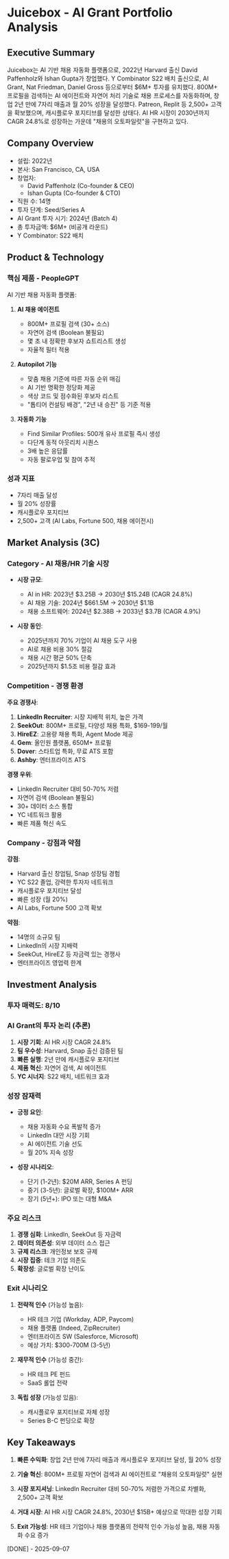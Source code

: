 # Juicebox - AI Grant Portfolio Analysis

## Executive Summary
Juicebox는 AI 기반 채용 자동화 플랫폼으로, 2022년 Harvard 출신 David Paffenholz와 Ishan Gupta가 창업했다. Y Combinator S22 배치 출신으로, AI Grant, Nat Friedman, Daniel Gross 등으로부터 $6M+ 투자를 유치했다. 800M+ 프로필을 검색하는 AI 에이전트와 자연어 처리 기술로 채용 프로세스를 자동화하며, 창업 2년 만에 7자리 매출과 월 20% 성장을 달성했다. Patreon, Replit 등 2,500+ 고객을 확보했으며, 캐시플로우 포지티브를 달성한 상태다. AI HR 시장이 2030년까지 CAGR 24.8%로 성장하는 가운데 "채용의 오토파일럿"을 구현하고 있다.

## Company Overview
- 설립: 2022년
- 본사: San Francisco, CA, USA
- 창업자:
  - David Paffenholz (Co-founder & CEO)
  - Ishan Gupta (Co-founder & CTO)
- 직원 수: 14명
- 투자 단계: Seed/Series A
- AI Grant 투자 시기: 2024년 (Batch 4)
- 총 투자금액: $6M+ (비공개 라운드)
- Y Combinator: S22 배치

## Product & Technology

### 핵심 제품 - PeopleGPT
AI 기반 채용 자동화 플랫폼:

1. **AI 채용 에이전트**
   - 800M+ 프로필 검색 (30+ 소스)
   - 자연어 검색 (Boolean 불필요)
   - 몇 초 내 정확한 후보자 쇼트리스트 생성
   - 자율적 필터 적용

2. **Autopilot 기능**
   - 맞춤 채용 기준에 따른 자동 순위 매김
   - AI 기반 명확한 정당화 제공
   - 색상 코드 및 점수화된 후보자 리스트
   - "톱티어 컨설팅 배경", "2년 내 승진" 등 기준 적용

3. **자동화 기능**
   - Find Similar Profiles: 500개 유사 프로필 즉시 생성
   - 다단계 동적 아웃리치 시퀀스
   - 3배 높은 응답률
   - 자동 팔로우업 및 참여 추적

### 성과 지표
- 7자리 매출 달성
- 월 20% 성장률
- 캐시플로우 포지티브
- 2,500+ 고객 (AI Labs, Fortune 500, 채용 에이전시)

## Market Analysis (3C)

### Category - AI 채용/HR 기술 시장
- **시장 규모**:
  - AI in HR: 2023년 $3.25B → 2030년 $15.24B (CAGR 24.8%)
  - AI 채용 기술: 2024년 $661.5M → 2030년 $1.1B
  - 채용 소프트웨어: 2024년 $2.38B → 2033년 $3.7B (CAGR 4.9%)

- **시장 동인**:
  - 2025년까지 70% 기업이 AI 채용 도구 사용
  - AI로 채용 비용 30% 절감
  - 채용 시간 평균 50% 단축
  - 2025년까지 $1.5조 비용 절감 효과

### Competition - 경쟁 환경
**주요 경쟁사**:
1. **LinkedIn Recruiter**: 시장 지배적 위치, 높은 가격
2. **SeekOut**: 800M+ 프로필, 다양성 채용 특화, $169-199/월
3. **HireEZ**: 고용량 채용 특화, Agent Mode 제공
4. **Gem**: 올인원 플랫폼, 650M+ 프로필
5. **Dover**: 스타트업 특화, 무료 ATS 포함
6. **Ashby**: 엔터프라이즈 ATS

**경쟁 우위**:
- LinkedIn Recruiter 대비 50-70% 저렴
- 자연어 검색 (Boolean 불필요)
- 30+ 데이터 소스 통합
- YC 네트워크 활용
- 빠른 제품 혁신 속도

### Company - 강점과 약점
**강점**:
- Harvard 출신 창업팀, Snap 성장팀 경험
- YC S22 졸업, 강력한 투자자 네트워크
- 캐시플로우 포지티브 달성
- 빠른 성장 (월 20%)
- AI Labs, Fortune 500 고객 확보

**약점**:
- 14명의 소규모 팀
- LinkedIn의 시장 지배력
- SeekOut, HireEZ 등 자금력 있는 경쟁사
- 엔터프라이즈 영업력 한계

## Investment Analysis

### 투자 매력도: 8/10

### AI Grant의 투자 논리 (추론)
1. **시장 기회**: AI HR 시장 CAGR 24.8%
2. **팀 우수성**: Harvard, Snap 출신 검증된 팀
3. **빠른 실행**: 2년 만에 캐시플로우 포지티브
4. **제품 혁신**: 자연어 검색, AI 에이전트
5. **YC 시너지**: S22 배치, 네트워크 효과

### 성장 잠재력
- **긍정 요인**:
  - 채용 자동화 수요 폭발적 증가
  - LinkedIn 대안 시장 기회
  - AI 에이전트 기술 선도
  - 월 20% 지속 성장

- **성장 시나리오**:
  - 단기 (1-2년): $20M ARR, Series A 펀딩
  - 중기 (3-5년): 글로벌 확장, $100M+ ARR
  - 장기 (5년+): IPO 또는 대형 M&A

### 주요 리스크
1. **경쟁 심화**: LinkedIn, SeekOut 등 자금력
2. **데이터 의존성**: 외부 데이터 소스 접근
3. **규제 리스크**: 개인정보 보호 규제
4. **시장 집중**: 테크 기업 의존도
5. **확장성**: 글로벌 확장 난이도

### Exit 시나리오
1. **전략적 인수** (가능성 높음):
   - HR 테크 기업 (Workday, ADP, Paycom)
   - 채용 플랫폼 (Indeed, ZipRecruiter)
   - 엔터프라이즈 SW (Salesforce, Microsoft)
   - 예상 가치: $300-700M (3-5년)

2. **재무적 인수** (가능성 중간):
   - HR 테크 PE 펀드
   - SaaS 롤업 전략

3. **독립 성장** (가능성 있음):
   - 캐시플로우 포지티브로 자체 성장
   - Series B-C 펀딩으로 확장

## Key Takeaways

1. **빠른 수익화**: 창업 2년 만에 7자리 매출과 캐시플로우 포지티브 달성, 월 20% 성장

2. **기술 혁신**: 800M+ 프로필 자연어 검색과 AI 에이전트로 "채용의 오토파일럿" 실현

3. **시장 포지셔닝**: LinkedIn Recruiter 대비 50-70% 저렴한 가격으로 차별화, 2,500+ 고객 확보

4. **거대 시장**: AI HR 시장 CAGR 24.8%, 2030년 $15B+ 예상으로 막대한 성장 기회

5. **Exit 가능성**: HR 테크 기업이나 채용 플랫폼의 전략적 인수 가능성 높음, 채용 자동화 수요 증가

[DONE] - 2025-09-07